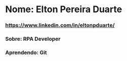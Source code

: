 # Nome: Elton Pereira Duarte

### https://www.linkedin.com/in/eltonpduarte/

### Sobre: RPA Developer

### Aprendendo: Git

